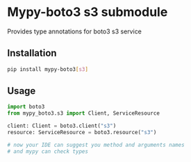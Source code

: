 # Mypy-boto3 s3 submodule

Provides type annotations for boto3 s3 service

## Installation

```bash
pip install mypy-boto3[s3]
```

## Usage

```python
import boto3
from mypy_boto3.s3 import Client, ServiceResource

client: Client = boto3.client("s3")
resource: ServiceResource = boto3.resource("s3")

# now your IDE can suggest you method and arguments names
# and mypy can check types
```

